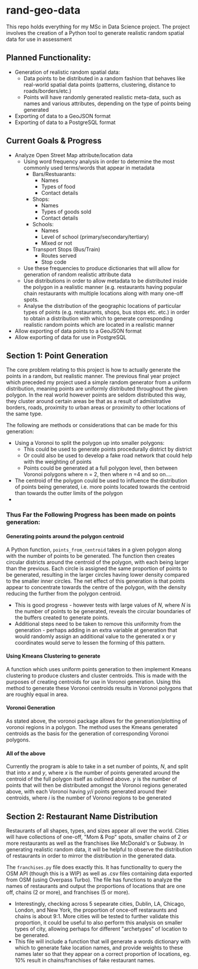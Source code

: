# rand-geo-data
This repo holds everything for my MSc in Data Science project. The project involves the creation of a Python tool to generate realistic random spatial data for use in assessment

## Planned Functionality:

* Generation of realistic random spatial data:
  * Data points to be distributed in a random fashion that behaves like real-world spatial data points (patterns, clustering, distance to roads/borders/etc.)
  * Points will have randomly generated realistic meta-data, such as names and various attributes, depending on the type of points being generated
* Exporting of data to a GeoJSON format
* Exporting of data to a PostgreSQL format

## Current Goals & Progress

* Analyze Open Street Map attribute/location data
  * Using word frequency analysis in order to determine the most commonly used terms/words that appear in metadata
    * Bars/Restuarants:
      * Names
      * Types of food
      * Contact details
    * Shops:
      * Names
      * Types of goods sold
      * Contact details
    * Schools:
      * Names
      * Level of school (primary/secondary/tertiary)
      * Mixed or not
    * Transport Stops (Bus/Train)
      * Routes served
      * Stop code
  * Use these frequencies to produce dictionaries that will allow for generation of random realistic attribute data
  * Use distributions in order to allow metadata to be distributed inside the polygon in a realistic manner (e.g. restaurants having popular chain restaurants with multiple locations along with many one-off spots.
  * Analyse the distribution of the geographic locations of particular types of points (e.g. restaurants, shops, bus stops etc. etc.) in order to obtain a distribution with which to generate corresponding realistic random points which are located in a realistic manner
* Allow exporting of data points to a GeoJSON format
* Allow exporting of data for use in PostgreSQL

## Section 1: Point Generation

The core problem relating to this project is how to actually generate the points in a random, but realistic manner. The previous final year project which preceded my project used a simple random generator from a uniform distribution, meaning points are uniformly distributed throughout the given polygon. In the real world however points are seldom distributed this way, they cluster around certain areas be that as a result of admiistrative borders, roads, proximity to urban areas or proximity to other locations of the same type.

The following are methods or considerations that can be made for this generation:
* Using a Voronoi to split the polygon up into smaller polygons:
  * This could be used to generate points procedurally district by district
  * Or could also be used to develop a fake road network that could help with the weighting of points
  * Points could be generated at a full polygon level, then between Voronoi polygons where n = 2, then where n =4 and so on....
* The centroid of the polygon could be used to influence the distribution of points being generated, i.e. more points located towards the centroid than towards the outter limits of the polygon
* 

### Thus Far the Following Progress has been made on points generation:

#### Generating points around the polygon centroid
A Python function, `points_from_centroid` takes in a given polygon along with the number of points to be generated. The function then creates circular districts around the centroid of the polygon, with each being larger than the previous. Each circle is assigned the same proportion of points to be generated, resulting in the larger circles having lower density compared to the smaller inner circles. The net effect of this generation is that points appear to concentrate towards the centre of the polygon, with the density reducing the further from the polygon centroid.
   * This is good progress - however tests with large values of *N*, where *N* is the number of points to be generated, reveals the circular boundaries of the buffers created to generate points.
   * Additional steps need to be taken to remove this uniformity from the generation - perhaps adding in an extra variable at generation that would randomly assign an additional value to the generated x or y coordinates would serve to lessen the forming of this pattern.

#### Using Kmeans Clustering to generate
A function which uses uniform points generation to then implement Kmeans clustering to produce clusters and cluster centroids. This is made with the purposes of creating centroids for use in Voronoi generation. Using this method to generate these Voronoi centroids results in Voronoi polygons that are roughly equal in area.

#### Voronoi Generation
As stated above, the voronoi package allows for the generation/plotting of voronoi regions in a polygon. The method uses the Kmeans generated centroids as the basis for the generation of corresponding Voronoi polygons.

#### All of the above
Currently the program is able to take in a set number of points, *N*, and split that into *x* and *y*, where *x* is the number of points generated around the centroid of the full polygon itself as outlined above. *y* is the number of points that will then be distributed amongst the Voronoi regions generated above, with each Voronoi having $y/i$ points generated around their centroids, where *i* is the number of Voronoi regions to be generated

## Section 2: Restaurant Name Distribution

Restaurants of all shapes, types, and sizes appear all over the world. Cities will have collections of one-off, "Mom & Pop" spots, smaller chains of 2 or more restaurants as well as the franchises like McDonald's or Subway. In generating realistic random data, it will be helpful to observe the distribution of restaurants in order to mirror the distribution in the generated data.

The `franchises.py` file does exactly this. It has functionality to query the OSM API (though this is a WIP) as well as .csv files containing data exported from OSM (using Overpass Turbo). The file has functions to analyze the names of restaurants and output the proportions of locations that are one off, chains (2 or more), and franchises (5 or more). 
* Interestingly, checking across 5 sepearate cities, Dublin, LA, Chicago, London, and New York, the proportion of once-off restaraunts and chains is about 9:1. More cities will be tested to further validate this proportion, it could be useful to also perform this analysis on smaller types of city, allowing perhaps for different "archetypes" of location to be generated.
* This file will include a function that will generate a words dictionary with which to generate fake location names, and provide weights to these names later so that they appear on a correct proportion of locations, eg. 10% result in chains/franchises of fake restaurant names.
